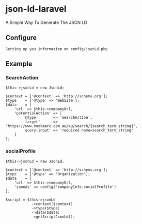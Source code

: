 # json-ld-laravel

A Simple Way To Generate The JSON LD

## Configure
	Setting up you information on config/jsonLd.php

## Example

### SearchAction

```
$this->jsonLd = new JsonLd;

$context = ['@context' => 'http://schema.org'];
$type	 = ['@type' => 'WebSite'];
$data    = [
	'url' => $this->companyUrl,
  	'potentialAction' => [
	    '@type' 	  => 'SearchAction',
	    'target'	  => 'https://www.bookmarc.com.au/au/search/{search_term_string}',
	    'query-input' => 'required name=search_term_string'
	]
];
```

### socialProfile

```
$this->jsonLd = new JsonLd;

$context = ['@context' => 'http://schema.org'];
$type	 = ['@type' => 'Organization'];
$data    = [
	'url' => $this->companyUrl,
  	'sameAs' => config('companyInfo.socialProfile')
];

$script = $this->jsonLd
			->context($context)
			->type($type)
			->data($data)
			->getScriptJsonLd();
```

